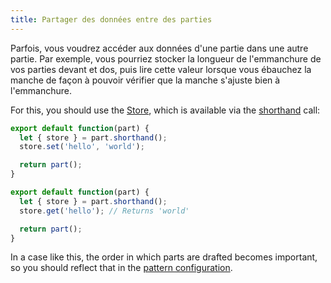 ```yaml
---
title: Partager des données entre des parties
---
```


Parfois, vous voudrez accéder aux données d'une partie dans une autre partie. Par exemple, vous pourriez stocker la longueur de l'emmanchure de vos parties devant et dos, puis lire cette valeur lorsque vous ébauchez la manche de façon à pouvoir vérifier que la manche s'ajuste bien à l'emmanchure.

For this, you should use the [Store](/reference/api/store/), which is available via the [shorthand](/howtos/core/shorthand/) call:

```js
export default function(part) {
  let { store } = part.shorthand();
  store.set('hello', 'world');

  return part();
}
```

```js
export default function(part) {
  let { store } = part.shorthand();
  store.get('hello'); // Returns 'world'

  return part();
}
```

In a case like this, the order in which parts are drafted becomes important, so you should reflect that in the [pattern configuration](/reference/config/).
